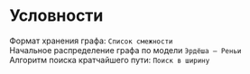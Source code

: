 # Условности
Формат хранения графа: `Список смежности` <br>
Начальное распределение графа по модели `Эрдёша — Реньи` <br>
Алгоритм поиска кратчайшего пути: `Поиск в ширину`<br>

